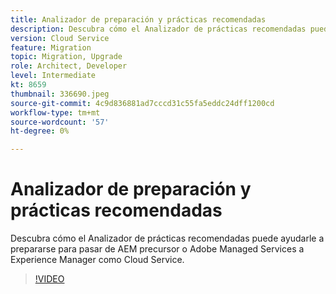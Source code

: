 ```yaml
---
title: Analizador de preparación y prácticas recomendadas
description: Descubra cómo el Analizador de prácticas recomendadas puede ayudarle a preparar su aplicación para que se mueva a Experience Manager como Cloud Service
version: Cloud Service
feature: Migration
topic: Migration, Upgrade
role: Architect, Developer
level: Intermediate
kt: 8659
thumbnail: 336690.jpeg
source-git-commit: 4c9d836881ad7cccd31c55fa5eddc24dff1200cd
workflow-type: tm+mt
source-wordcount: '57'
ht-degree: 0%

---
```



# Analizador de preparación y prácticas recomendadas

Descubra cómo el Analizador de prácticas recomendadas puede ayudarle a prepararse para pasar de AEM precursor o Adobe Managed Services a Experience Manager como Cloud Service.

>[!VIDEO](https://video.tv.adobe.com/v/336690/?quality=12&learn=on)
